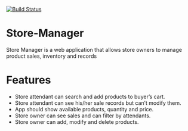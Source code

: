 [![Build Status](https://travis-ci.com/rajeman/store-manager-flask.svg?branch=develop)](https://travis-ci.com/rajeman/store-manager-flask)
# Store-Manager
Store Manager is a web application that allows store owners to manage product sales, inventory and
records

# Features
* Store attendant can search and add products to buyer’s cart.
* Store attendant can see his/her sale records but can’t modify them.
* App should show available products, quantity and price.
* Store owner can see sales and can filter by attendants.
* Store owner can add, modify and delete products.
